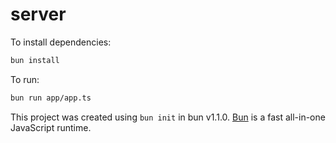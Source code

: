# server

To install dependencies:

```bash
bun install
```

To run:

```bash
bun run app/app.ts
```

This project was created using `bun init` in bun v1.1.0. [Bun](https://bun.sh) is a fast all-in-one JavaScript runtime.
